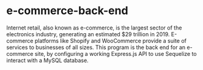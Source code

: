 # e-commerce-back-end
Internet retail, also known as e-commerce, is the largest sector of the electronics industry, generating an estimated $29 trillion in 2019. E-commerce platforms like Shopify and WooCommerce provide a suite of services to businesses of all sizes. This program is the back end for an e-commerce site, by configuring a working Express.js API to use Sequelize to interact with a MySQL database.
